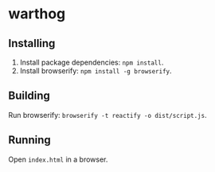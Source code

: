 warthog
=======

Installing
----------

  1.  Install package dependencies: `npm install`.
  2.  Install browserify: `npm install -g browserify`.

Building
--------

Run browserify: `browserify -t reactify -o dist/script.js`.

Running
-------

Open `index.html` in a browser.
